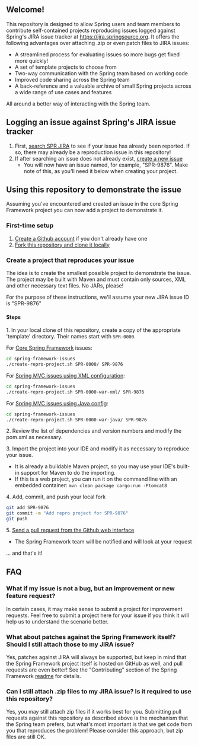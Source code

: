 ## Welcome!

This repository is designed to allow Spring users and team members to contribute self-contained projects
reproducing issues logged against Spring's JIRA issue tracker at https://jira.springsource.org.  It offers
the following advantages over attaching .zip or even patch files to JIRA issues:

* A streamlined process for evaluating issues so more bugs get fixed more quickly!
* A set of template projects to choose from
* Two-way communication with the Spring team based on working code
* Improved code sharing across the Spring team
* A back-reference and a valuable archive of small Spring projects across a wide range of
  use cases and features

All around a better way of interacting with the Spring team.

## Logging an issue against Spring's JIRA issue tracker

1. First, [search SPR JIRA](https://jira.springframework.org/browse/SPR) to see if your issue has already
   been reported. If so, there may already be a reproduction issue in this repository!
1. If after searching an issue does not already exist,
   [create a new issue](https://jira.springsource.org/secure/CreateIssue!default.jspa)
    * You will now have an issue named, for example, "SPR-9876".  Make note of this, as you'll need it
      below when creating your project.

## Using this repository to demonstrate the issue

Assuming you've encountered and created an issue in the core Spring Framework project you can now add a
project to demonstrate it.

### First-time setup

1. [Create a Github account](https://github.com/signup/free) if you don't already have one
1. [Fork this repository and clone it locally](http://help.github.com/fork-a-repo/)

### Create a project that reproduces your issue

The idea is to create the smallest possible project to demonstrate the issue. The project may be built
with Maven and must contain only sources, XML and other necessary text files. No JARs, please!

For the purpose of these instructions, we'll assume your new JIRA issue ID is "SPR-9876"

#### Steps

1\. In your local clone of this repository, create a copy of the appropriate 'template' directory. Their
names start with `SPR-0000`.

For [Core Spring Framework](https://github.com/spring-projects/spring-framework-issues/tree/master/SPR-0000#readme) issues:

```bash
cd spring-framework-issues
./create-repro-project.sh SPR-0000/ SPR-9876
```

For [Spring MVC issues using XML configuration](https://github.com/spring-projects/spring-framework-issues/tree/master/SPR-0000-war-xml#readme):

```bash
cd spring-framework-issues
./create-repro-project.sh SPR-0000-war-xml/ SPR-9876
```

For [Spring MVC issues using Java config](https://github.com/spring-projects/spring-framework-issues/tree/master/SPR-0000-war-java#readme):

```bash
cd spring-framework-issues
./create-repro-project.sh SPR-0000-war-java/ SPR-9876
```

2\. Review the list of dependencies and version numbers and modify the pom.xml as necessary.

3\. Import the project into your IDE and modify it as necessary to reproduce your issue.

* It is already a buildable Maven project, so you may use your IDE's built-in support for Maven to do
  the importing.
* If this is a web project, you can run it on the command line with an embedded container:
  `mvn clean package cargo:run -Ptomcat8`

4\. Add, commit, and push your local fork

```bash
git add SPR-9876
git commit -m "Add repro project for SPR-9876"
git push
```

5\. [Send a pull request from the Github web interface](http://help.github.com/send-pull-requests/)

* The Spring Framework team will be notified and will look at your request

... and that's it!

## FAQ

### What if my issue is not a bug, but an improvement or new feature request?

In certain cases, it may make sense to submit a project for improvement requests.  Feel free to submit a project
here for your issue if you think it will help us to understand the scenario better.

### What about patches against the Spring Framework itself? Should I still attach those to my JIRA issue?

Yes, patches against JIRA will always be supported, but keep in mind that the Spring Framework project itself
is hosted on GitHub as well, and pull requests are even better! See the "Contributing" section of the Spring
Framework [readme](https://github.com/spring-projects/spring-framework#readme) for details.

### Can I still attach .zip files to my JIRA issue?  Is it required to use this repository?

Yes, you may still attach zip files if it works best for you.  Submitting pull requests against this repository
as described above is the mechanism that the Spring team prefers, but what's most important is that we get code
from you that reproduces the problem!  Please consider this approach, but zip files are still OK.
